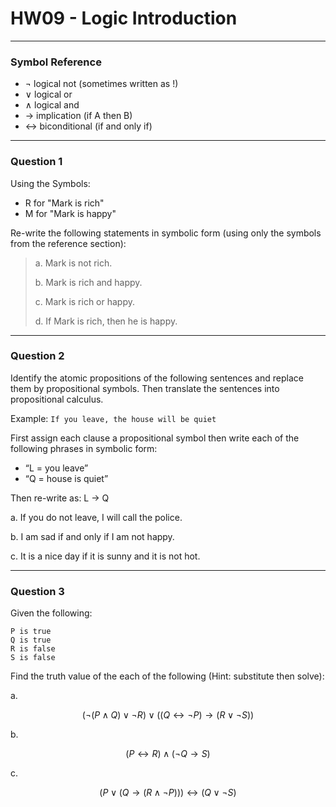 # HW09 - Logic Introduction

---

### Symbol Reference

- $\lnot$ logical not (sometimes written as !)
- $\lor$ logical or
- $\land$ logical and
- $\rightarrow$ implication (if A then B)
- $\leftrightarrow$ biconditional (if and only if)

---

### Question 1

Using the Symbols:

- R for "Mark is rich"
- M for "Mark is happy"

Re-write the following statements in symbolic form (using only the symbols from the reference section):

> a. Mark is not rich.
>
> b. Mark is rich and happy.
>
> c. Mark is rich or happy.
>
> d. If Mark is rich, then he is happy.

---

### Question 2

Identify the atomic propositions of the following sentences and replace them by propositional symbols. Then translate the sentences into propositional calculus.

Example:
`If you leave, the house will be quiet`

First assign each clause a propositional symbol then write each of the following phrases in symbolic form:

- “L = you leave”
- “Q = house is quiet”

Then re-write as:
L -> Q

a. If you do not leave, I will call the police.

b. I am sad if and only if I am not happy.

c. It is a nice day if it is sunny and it is not hot.

---

### Question 3

Given the following:

```
P is true
Q is true
R is false
S is false
```

Find the truth value of the each of the following (Hint: substitute then solve):

a.

$$(\lnot (P \land Q) \lor \lnot R) \lor ((Q \leftrightarrow \lnot P) \rightarrow (R \lor \lnot S))$$

b.

$$(P \leftrightarrow R) \land (\lnot Q \rightarrow S)$$

c.

$$ (P \lor (Q \rightarrow (R \land \lnot P))) \leftrightarrow (Q \lor \lnot S) $$
